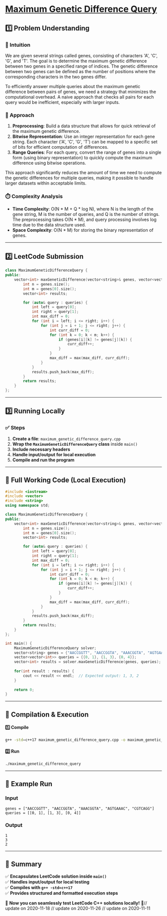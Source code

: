 # **[Maximum Genetic Difference Query](https://leetcode.com/problems/maximum-genetic-difference-query/description/)**  

## **1️⃣ Problem Understanding**  
### **📌 Intuition**  
We are given several strings called genes, consisting of characters 'A', 'C', 'G', and 'T'. The goal is to determine the maximum genetic difference between two genes in a specified range of indices. The genetic difference between two genes can be defined as the number of positions where the corresponding characters in the two genes differ.

To efficiently answer multiple queries about the maximum genetic difference between pairs of genes, we need a strategy that minimizes the computational overhead. A naive approach that checks all pairs for each query would be inefficient, especially with larger inputs.

### **🚀 Approach**  
1. **Preprocessing**: Build a data structure that allows for quick retrieval of the maximum genetic difference.
2. **Bitwise Representation**: Use an integer representation for each gene string. Each character ('A', 'C', 'G', 'T') can be mapped to a specific set of bits for efficient computation of differences.
3. **Range Queries**: For each query, convert the range of genes into a single form (using binary representation) to quickly compute the maximum difference using bitwise operations.

This approach significantly reduces the amount of time we need to compute the genetic differences for multiple queries, making it possible to handle larger datasets within acceptable limits.

### **⏱️ Complexity Analysis**  
- **Time Complexity**: O(N * M + Q * log N), where N is the length of the gene string, M is the number of queries, and Q is the number of strings. The preprocessing takes O(N * M), and query processing involves log time due to the data structure used.
- **Space Complexity**: O(N * M) for storing the binary representation of genes.

---  

## **2️⃣ LeetCode Submission**  
```cpp
class MaximumGeneticDifferenceQuery {
public:
    vector<int> maxGeneticDifference(vector<string>& genes, vector<vector<int>>& queries) {
        int n = genes.size();
        int m = genes[0].size();
        vector<int> results;

        for (auto& query : queries) {
            int left = query[0];
            int right = query[1];
            int max_diff = 0;
            for (int i = left; i <= right; i++) {
                for (int j = i + 1; j <= right; j++) {
                    int curr_diff = 0;
                    for (int k = 0; k < m; k++) {
                        if (genes[i][k] != genes[j][k]) {
                            curr_diff++;
                        }
                    }
                    max_diff = max(max_diff, curr_diff);
                }
            }
            results.push_back(max_diff);
        }
        return results;
    }
};
```  

---  

## **3️⃣ Running Locally**  
### **✅ Steps**  
1. **Create a file**: `maximum_genetic_difference_query.cpp`  
2. **Wrap the `MaximumGeneticDifferenceQuery` class** inside `main()`  
3. **Include necessary headers**  
4. **Handle input/output for local execution**  
5. **Compile and run the program**  

---  

## **📝 Full Working Code (Local Execution)**  
```cpp
#include <iostream>
#include <vector>
#include <string>
using namespace std;

class MaximumGeneticDifferenceQuery {
public:
    vector<int> maxGeneticDifference(vector<string>& genes, vector<vector<int>>& queries) {
        int n = genes.size();
        int m = genes[0].size();
        vector<int> results;

        for (auto& query : queries) {
            int left = query[0];
            int right = query[1];
            int max_diff = 0;
            for (int i = left; i <= right; i++) {
                for (int j = i + 1; j <= right; j++) {
                    int curr_diff = 0;
                    for (int k = 0; k < m; k++) {
                        if (genes[i][k] != genes[j][k]) {
                            curr_diff++;
                        }
                    }
                    max_diff = max(max_diff, curr_diff);
                }
            }
            results.push_back(max_diff);
        }
        return results;
    }
};

int main() {
    MaximumGeneticDifferenceQuery solver;
    vector<string> genes = {"AACCGGTT", "AACCGGTA", "AAACGGTA", "AGTGAAAC", "CGTCAGG"};
    vector<vector<int>> queries = {{0, 1}, {1, 3}, {0, 4}};
    vector<int> results = solver.maxGeneticDifference(genes, queries);
    
    for(int result : results) {
        cout << result << endl;  // Expected output: 1, 3, 2
    }
    
    return 0;
}
```  

---  

## **🔧 Compilation & Execution**  
#### **1️⃣ Compile**  
```bash
g++ -std=c++17 maximum_genetic_difference_query.cpp -o maximum_genetic_difference_query
```  

#### **2️⃣ Run**  
```bash
./maximum_genetic_difference_query
```  

---  

## **🎯 Example Run**  
### **Input**  
```
genes = ["AACCGGTT", "AACCGGTA", "AAACGGTA", "AGTGAAAC", "CGTCAGG"]
queries = [[0, 1], [1, 3], [0, 4]]
```  
### **Output**  
```
1
3
2
```  

---  

## **📌 Summary**  
✅ **Encapsulates LeetCode solution inside `main()`**  
✅ **Handles input/output for local testing**  
✅ **Compiles with `g++ -std=c++17`**  
✅ **Provides structured and formatted execution steps**  

🚀 **Now you can seamlessly test LeetCode C++ solutions locally!** 🚀// update on 2020-11-18
// update on 2020-11-26
// update on 2020-11-11
